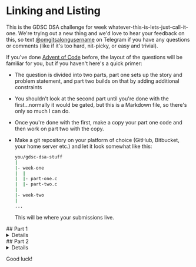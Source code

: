 # Linking and Listing

This is the GDSC DSA challenge for week whatever-this-is-lets-just-call-it-one. We're trying out a new thing and we'd love to hear your feedback on this, so text [@omgitsalongusername](https://t.me/omgitsalongusername) on Telegram if you have any questions or comments (like if it's too hard, nit-picky, or easy and trivial).

If you've done [Advent of Code](https://adventofcode.com/) before, the layout of the questions will be familiar for you, but if you haven't here's a quick primer:

- The question is divided into two parts, part one sets up the story and problem statement, and part two builds on that by adding additional constraints
- You shouldn't look at the second part until you're done with the first...normally it would be gated, but this is a Markdown file, so there's only so much I can do.
- Once you're done with the first, make a copy your part one code and then work on part two with the copy.
- Make a git repository on your platform of choice (GitHub, Bitbucket, your home server etc.) and let it look somewhat like this:

  ```sh
  you/gdsc-dsa-stuff
  |
  |- week-one
  |  |
  |  |- part-one.c
  |  |- part-two.c
  |
  |- week-two
  |
  ...
  ```
  
  This will be where your submissions live.

<summary>
## Part 1
</summary>

<details>
Hey there, it's your first day at your super fabulous job where you...sort and arrange boxes. It's not much, but in this economy? You'll take anything you got.

Upon arriving at the office, you see them all just scattered willy-nilly all over the place and your first task is to find, and implement a more efficient way to arrange them all relative to each other.

Your boss tells you the following things:
- A box can contain one thing, in this case, a name (which can be considered to be a string of ASCII characters).
- Boxes are arranged on the shelves in the storeroom, and for your purposes, they're essentially of infinite length.
- The boxes should be arranged in such an order that every box has one "after" it — beginning from the first box you should be able to follow the order all the way to the next one, until you reach the last one.
- The first and last box do not have anything before or after them, respectively.
- The order is not necessarily the way the boxes are placed on the shelves — you can "jump" to the end and back and around if that's what your boss wants. 
- Boxes should be able to be inserted at any point in the chain, **WITHOUT** having to move every box after it to the right on the shelves — moving each and every one of them would take way too long, and you're the only worker here.

After careful consideration, you decide to store the boxes as nodes in a [linked list](https://en.wikipedia.org/wiki/Linked_list), with the shelves being taken to represent computer memory. You choose this over an array because of the last requirement by your boss — a contiguous array would require you having to move everything to the right of where you want to insert a new node, and that would take too long.

In your language of choice, implement a linked list, where the nodes contain a string (it's a name so it's probably not more than 50 characters). 

Do not use the standard library implementation of a linked list (`std::list` in C++, `std::collections::LinkedList` in Rust etc), but you are free to look at their implementation to see what you can do.

It doesn't necessarily have to be the most performant implementation, focus on writing clear, concise code.

The list should have the following methods:
- `at(position)`, where `position` is a positive number denoting the position of the box in the order — it should return the box at that number, or an appropriate value if it doesn't exist.
- `add(box)`, which adds a new box to the end of the list and returns the position that it got added at.

Make any appropriate classes/structures/objects as you need, and try to use error-handling techniques that are best for your language.

If using a non-garbage collected language, ensure you implement proper memory management for your objects.
</details>

<summary>
## Part 2
</summary>

<details>
Your boss is happy with your work so far, but wants a few more changes to be made:

- Currently you can't go "back" to a box before you on the shelves, because boxes only store information about what comes immediately after them. Fix this by allowing boxes to store info. about what comes "before" them too.
- Add methods that allow you to delete boxes at a position, and insert a box at a specific place in the order — with errors handled appropriately.
- Make a function that can "prettily" print the contents of the entire list (or specific boxes) to standard output — preferably by implementing `ToString()` or its equivalent in your language.
</details>

Good luck!
